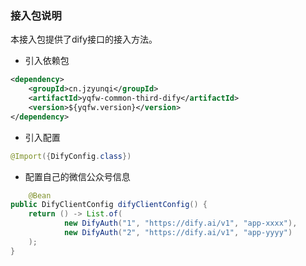 ### 接入包说明
本接入包提供了dify接口的接入方法。

* 引入依赖包
```xml
<dependency>
    <groupId>cn.jzyunqi</groupId>
    <artifactId>yqfw-common-third-dify</artifactId>
    <version>${yqfw.version}</version>
</dependency>
```
* 引入配置
```java
@Import({DifyConfig.class})
```
* 配置自己的微信公众号信息
```java
    @Bean
public DifyClientConfig difyClientConfig() {
    return () -> List.of(
            new DifyAuth("1", "https://dify.ai/v1", "app-xxxx"),
            new DifyAuth("2", "https://dify.ai/v1", "app-yyyy")
    );
}
```